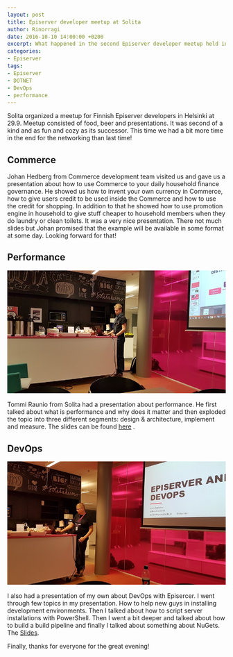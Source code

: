 ```yaml
---
layout: post
title: Episerver developer meetup at Solita
author: Rinorragi
date: 2016-10-10 14:00:00 +0200
excerpt: What happened in the second Episerver developer meetup held in Helsinki
categories: 
- Episerver
tags: 
- Episerver 
- DOTNET 
- DevOps
- performance
---
```

Solita organized a meetup for Finnish Episerver developers in Helsinki at 29.9. Meetup consisted of food, beer and presentations. It was second of a kind and as fun and cozy as its successor. This time we had a bit more time in the end for the networking than last time!

## Commerce

Johan Hedberg from Commerce development team visited us and gave us a presentation about how to use Commerce to your daily household finance governance. He showed us how to invent your own currency in Commerce, how to give users credit to be used inside the Commerce and how to use the credit for shopping. In addition to that he showed how to use promotion engine in household to give stuff cheaper to household members when they do laundry or clean toilets. It was a very nice presentation. There not much slides but Johan promised that the example will be available in some format at some day. Looking forward for that! 

## Performance

![Tools](/img/episerver-meetup/tommi.jpg)

Tommi Raunio from Solita had a presentation about performance. He first talked about what is performance and why does it matter and then exploded the topic into three different segments: design & architecture, implement and measure. The slides can be found [here](http://www.slideshare.net/Solita_Oy/episerver-dev-meetup-performance-in-episerver-solutions-tommi-raunio-solita)
. 

## DevOps

![Tools](/img/episerver-meetup/joona.jpg)

I also had a presentation of my own about DevOps with Episercer. I went through few topics in my presentation. How to help new guys in installing development environments. Then I talked about how to script server installations with PowerShell. Then I went a bit deeper and talked about how to build a build pipeline and finally I talked about something about NuGets. The [Slides](http://www.slideshare.net/Solita_Oy/epihelsinki-episerverdevops-joonaimmonen-solita).

Finally, thanks for everyone for the great evening! 